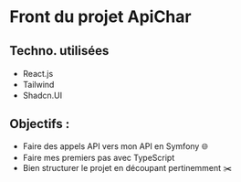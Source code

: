 # Front du projet ApiChar

## Techno. utilisées
- React.js <img src="https://icongr.am/devicon/react-original.svg?size=128&color=currentColor" width="16">
- Tailwind <img src="https://encrypted-tbn0.gstatic.com/images?q=tbn:ANd9GcQNhoXisDruJMDAq3Ltd-wuaMW2lGxck9wAKw&sr" width="16">
- Shadcn.UI <img src="https://icongr.am/devicon/typescript-plain.svg?size=128&color=currentColor" width="16">

## Objectifs : 
- Faire des appels API vers mon API en Symfony :globe_with_meridians:
- Faire mes premiers pas avec TypeScript <img src="https://icongr.am/devicon/typescript-plain.svg?size=128&color=currentColor" width="16">
- Bien structurer le projet en découpant pertinemment :scissors: